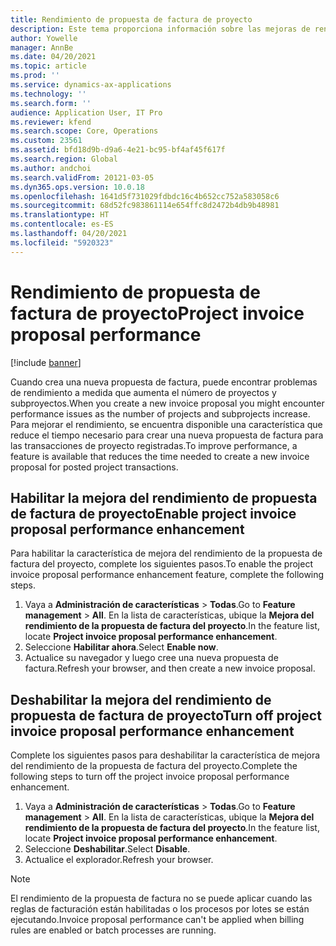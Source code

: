 ```yaml
---
title: Rendimiento de propuesta de factura de proyecto
description: Este tema proporciona información sobre las mejoras de rendimiento de las propuestas de factura del proyecto.
author: Yowelle
manager: AnnBe
ms.date: 04/20/2021
ms.topic: article
ms.prod: ''
ms.service: dynamics-ax-applications
ms.technology: ''
ms.search.form: ''
audience: Application User, IT Pro
ms.reviewer: kfend
ms.search.scope: Core, Operations
ms.custom: 23561
ms.assetid: bfd18d9b-d9a6-4e21-bc95-bf4af45f617f
ms.search.region: Global
ms.author: andchoi
ms.search.validFrom: 20121-03-05
ms.dyn365.ops.version: 10.0.18
ms.openlocfilehash: 1641d5f731029fdbdc16c4b652cc752a583058c6
ms.sourcegitcommit: 68d52fc983861114e654ffc8d2472b4db9b48981
ms.translationtype: HT
ms.contentlocale: es-ES
ms.lasthandoff: 04/20/2021
ms.locfileid: "5920323"
---
```

# <a name="project-invoice-proposal-performance"></a><span data-ttu-id="fc29c-103">Rendimiento de propuesta de factura de proyecto</span><span class="sxs-lookup"><span data-stu-id="fc29c-103">Project invoice proposal performance</span></span>

[!include [banner](../includes/banner.md)]

<span data-ttu-id="fc29c-104">Cuando crea una nueva propuesta de factura, puede encontrar problemas de rendimiento a medida que aumenta el número de proyectos y subproyectos.</span><span class="sxs-lookup"><span data-stu-id="fc29c-104">When you create a new invoice proposal you might encounter performance issues as the number of projects and subprojects increase.</span></span> <span data-ttu-id="fc29c-105">Para mejorar el rendimiento, se encuentra disponible una característica que reduce el tiempo necesario para crear una nueva propuesta de factura para las transacciones de proyecto registradas.</span><span class="sxs-lookup"><span data-stu-id="fc29c-105">To improve performance, a feature is available that reduces the time needed to create a new invoice proposal for posted project transactions.</span></span>

## <a name="enable-project-invoice-proposal-performance-enhancement"></a><span data-ttu-id="fc29c-106">Habilitar la mejora del rendimiento de propuesta de factura de proyecto</span><span class="sxs-lookup"><span data-stu-id="fc29c-106">Enable project invoice proposal performance enhancement</span></span>
<span data-ttu-id="fc29c-107">Para habilitar la característica de mejora del rendimiento de la propuesta de factura del proyecto, complete los siguientes pasos.</span><span class="sxs-lookup"><span data-stu-id="fc29c-107">To enable the project invoice proposal performance enhancement feature, complete the following steps.</span></span>

1.  <span data-ttu-id="fc29c-108">Vaya a **Administración de características** > **Todas**.</span><span class="sxs-lookup"><span data-stu-id="fc29c-108">Go to **Feature management** > **All**.</span></span> <span data-ttu-id="fc29c-109">En la lista de características, ubique la **Mejora del rendimiento de la propuesta de factura del proyecto**.</span><span class="sxs-lookup"><span data-stu-id="fc29c-109">In the feature list, locate **Project invoice proposal performance enhancement**.</span></span>
2.  <span data-ttu-id="fc29c-110">Seleccione **Habilitar ahora**.</span><span class="sxs-lookup"><span data-stu-id="fc29c-110">Select **Enable now**.</span></span>
3.  <span data-ttu-id="fc29c-111">Actualice su navegador y luego cree una nueva propuesta de factura.</span><span class="sxs-lookup"><span data-stu-id="fc29c-111">Refresh your browser, and then create a new invoice proposal.</span></span>

## <a name="turn-off-project-invoice-proposal-performance-enhancement"></a><span data-ttu-id="fc29c-112">Deshabilitar la mejora del rendimiento de propuesta de factura de proyecto</span><span class="sxs-lookup"><span data-stu-id="fc29c-112">Turn off project invoice proposal performance enhancement</span></span>
<span data-ttu-id="fc29c-113">Complete los siguientes pasos para deshabilitar la característica de mejora del rendimiento de la propuesta de factura del proyecto.</span><span class="sxs-lookup"><span data-stu-id="fc29c-113">Complete the following steps to turn off the project invoice proposal performance enhancement.</span></span>

1.  <span data-ttu-id="fc29c-114">Vaya a **Administración de características** > **Todas**.</span><span class="sxs-lookup"><span data-stu-id="fc29c-114">Go to **Feature management** > **All**.</span></span> <span data-ttu-id="fc29c-115">En la lista de características, ubique la **Mejora del rendimiento de la propuesta de factura del proyecto**.</span><span class="sxs-lookup"><span data-stu-id="fc29c-115">In the feature list, locate **Project invoice proposal performance enhancement**.</span></span>
2.  <span data-ttu-id="fc29c-116">Seleccione **Deshabilitar**.</span><span class="sxs-lookup"><span data-stu-id="fc29c-116">Select **Disable**.</span></span>
3.  <span data-ttu-id="fc29c-117">Actualice el explorador.</span><span class="sxs-lookup"><span data-stu-id="fc29c-117">Refresh your browser.</span></span>

> [!NOTE]
> <span data-ttu-id="fc29c-118">El rendimiento de la propuesta de factura no se puede aplicar cuando las reglas de facturación están habilitadas o los procesos por lotes se están ejecutando.</span><span class="sxs-lookup"><span data-stu-id="fc29c-118">Invoice proposal performance can't be applied when billing rules are enabled or batch processes are running.</span></span>
